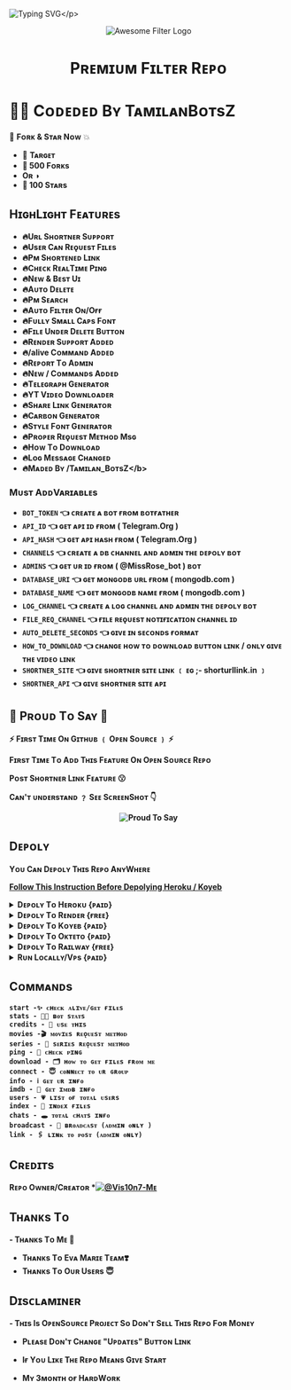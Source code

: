 ![Typing SVG](https://readme-typing-svg.herokuapp.com/?lines=Wᴇʟᴄᴏᴍᴇ+Tᴏ+Pʀᴇᴍɪᴜᴍ+Fɪʟᴛᴇʀ+Bᴏᴛ+Rᴇᴘᴏ+!!!!!;Cʀᴇᴀᴛᴇᴅ+Bʏ+TᴀᴍɪʟᴀɴBᴏᴛsZ+Tᴇᴀᴍ+!!!!!;Mᴀᴅᴇ+Wɪᴛʜ+Tᴀᴍɪʟᴀɴ+Lᴏᴠᴇ+♥️+!!!!)</p>
<p align="center">
  <img src="https://te.legra.ph/file/12d811d8bd6d19299f369.jpg" alt="Awesome Filter Logo">
  </p>
  <h1 align="center">
    <b>Pʀᴇᴍɪᴜᴍ Fɪʟᴛᴇʀ Rᴇᴩᴏ</b>
    </h1>

# 👩‍💻 Cᴏᴅᴇᴅᴇᴅ Bʏ TᴀᴍɪʟᴀɴBᴏᴛsZ

🌟 <b>Fᴏʀᴋ & Sᴛᴀʀ Nᴏᴡ</b> 💥

- 🎯 <b> Tᴀʀɢᴇᴛ 
- 🍴 500 Fᴏʀᴋs 
- Oʀ ◑
- 🌟 100 Sᴛᴀʀs </b>

## HɪɢʜLɪɢʜᴛ Fᴇᴀᴛᴜʀᴇs <b>

- 🔥Uʀʟ Sʜᴏʀᴛɴᴇʀ Sᴜᴘᴘᴏʀᴛ
- 🔥Usᴇʀ Cᴀɴ Rᴇǫᴜᴇsᴛ Fɪʟᴇs
- 🔥Pᴍ Sʜᴏʀᴛᴇɴᴇᴅ Lɪɴᴋ
- 🔥Cʜᴇᴄᴋ RᴇᴀʟTɪᴍᴇ Pɪɴɢ
- 🔥Nᴇᴡ & Bᴇsᴛ Uɪ
- 🔥Aᴜᴛᴏ Dᴇʟᴇᴛᴇ
- 🔥Pᴍ Sᴇᴀʀᴄʜ
- 🔥Aᴜᴛᴏ Fɪʟᴛᴇʀ Oɴ/Oғғ
- 🔥Fᴜʟʟʏ Sᴍᴀʟʟ Cᴀᴘs Fᴏɴᴛ
- 🔥Fɪʟᴇ Uɴᴅᴇʀ Dᴇʟᴇᴛᴇ Bᴜᴛᴛᴏɴ
- 🔥Rᴇɴᴅᴇʀ Sᴜᴩᴩᴏʀᴛ Aᴅᴅᴇᴅ
- 🔥/alive Cᴏᴍᴍᴀɴᴅ Aᴅᴅᴇᴅ
- 🔥Rᴇᴩᴏʀᴛ Tᴏ Aᴅᴍɪɴ
- 🔥Nᴇᴡ / Cᴏᴍᴍᴀɴᴅs Aᴅᴅᴇᴅ
- 🔥Tᴇʟᴇɢʀᴀᴩʜ Gᴇɴᴇʀᴀᴛᴏʀ
- 🔥YT Vɪᴅᴇᴏ Dᴏᴡɴʟᴏᴀᴅᴇʀ
- 🔥Sʜᴀʀᴇ Lɪɴᴋ Gᴇɴᴇʀᴀᴛᴏʀ
- 🔥Cᴀʀʙᴏɴ Gᴇɴᴇʀᴀᴛᴏʀ
- 🔥Sᴛʏʟᴇ Fᴏɴᴛ Gᴇɴᴇʀᴀᴛᴏʀ
- 🔥Pʀᴏᴩᴇʀ Rᴇǫᴜᴇsᴛ Mᴇᴛʜᴏᴅ Msɢ
- 🔥Hᴏᴡ Tᴏ Dᴏᴡɴʟᴏᴀᴅ
- 🔥Lᴏɢ Mᴇssᴀɢᴇ Cʜᴀɴɢᴇᴅ
- 🔥Mᴀᴅᴇᴅ Bʏ /Tᴀᴍɪʟᴀɴ_BᴏᴛsZ\</b>

### Mᴜsᴛ AᴅᴅVᴀʀɪᴀʙʟᴇs

- `BOT_TOKEN` 👈 ᴄʀᴇᴀᴛᴇ ᴀ ʙᴏᴛ ғʀᴏᴍ ʙᴏᴛғᴀᴛʜᴇʀ
- `API_ID` 👈 ɢᴇᴛ ᴀᴘɪ ɪᴅ ғʀᴏᴍ ( Telegram.Org )
- `API_HASH` 👈 ɢᴇᴛ ᴀᴘɪ ʜᴀsʜ ғʀᴏᴍ ( Telegram.Org )
- `CHANNELS` 👈 ᴄʀᴇᴀᴛᴇ ᴀ ᴅʙ ᴄʜᴀɴɴᴇʟ ᴀɴᴅ ᴀᴅᴍɪɴ ᴛʜᴇ ᴅᴇᴘᴏʟʏ ʙᴏᴛ
- `ADMINS` 👈 ɢᴇᴛ ᴜʀ ɪᴅ ғʀᴏᴍ ( @MissRose_bot ) ʙᴏᴛ
- `DATABASE_URI` 👈 ɢᴇᴛ ᴍᴏɴɢᴏᴅʙ ᴜʀʟ ғʀᴏᴍ ( mongodb.com )
- `DATABASE_NAME` 👈 ɢᴇᴛ ᴍᴏɴɢᴏᴅʙ ɴᴀᴍᴇ ғʀᴏᴍ ( mongodb.com )
- `LOG_CHANNEL` 👈 ᴄʀᴇᴀᴛᴇ ᴀ ʟᴏɢ ᴄʜᴀɴɴᴇʟ ᴀɴᴅ ᴀᴅᴍɪɴ ᴛʜᴇ ᴅᴇᴘᴏʟʏ ʙᴏᴛ
- `FILE_REQ_CHANNEL` 👈 ғɪʟᴇ ʀᴇǫᴜᴇsᴛ ɴᴏᴛɪғɪᴄᴀᴛɪᴏɴ ᴄʜᴀɴɴᴇʟ ɪᴅ
- `AUTO_DELETE_SECONDS` 👈 ɢɪᴠᴇ ɪɴ sᴇᴄᴏɴᴅs ғᴏʀᴍᴀᴛ
- `HOW_TO_DOWNLOAD` 👈 ᴄʜᴀɴɢᴇ ʜᴏᴡ ᴛᴏ ᴅᴏᴡɴʟᴏᴀᴅ ʙᴜᴛᴛᴏɴ ʟɪɴᴋ / ᴏɴʟʏ ɢɪᴠᴇ ᴛʜᴇ ᴠɪᴅᴇᴏ ʟɪɴᴋ
- `SHORTNER_SITE` 👈 ɢɪᴠᴇ sʜᴏʀᴛɴᴇʀ sɪᴛᴇ ʟɪɴᴋ ﹝ ᴇɢ ;- shorturllink.in ﹞
- `SHORTNER_API` 👈 ɢɪᴠᴇ sʜᴏʀᴛɴᴇʀ sɪᴛᴇ ᴀᴩɪ

## 👏 Pʀᴏᴜᴅ Tᴏ Sᴀʏ 👏

⚡ Fɪʀsᴛ Tɪᴍᴇ Oɴ Gɪᴛʜᴜʙ ﹛ Oᴩᴇɴ Sᴏᴜʀᴄᴇ ﹜ ⚡

Fɪʀsᴛ Tɪᴍᴇ Tᴏ Aᴅᴅ Tʜɪs Fᴇᴀᴛᴜʀᴇ Oɴ Oᴩᴇɴ Sᴏᴜʀᴄᴇ Rᴇᴩᴏ


Pᴏsᴛ Sʜᴏʀᴛɴᴇʀ Lɪɴᴋ Fᴇᴀᴛᴜʀᴇ 😗

Cᴀɴ'ᴛ ᴜɴᴅᴇʀsᴛᴀɴᴅ ﹖ Sᴇᴇ SᴄʀᴇᴇɴSʜᴏᴛ 👇
<p align="center">
  <img src="https://graph.org/file/21483ea00b3d273b8b9cb.jpg" alt="Proud To Say">
  </p>

## Dᴇᴘᴏʟʏ
Yᴏᴜ Cᴀɴ Dᴇᴘᴏʟʏ Tʜɪs Rᴇᴘᴏ AɴʏWʜᴇʀᴇ

<a href=https://github.com/TamilanBotsZ/PremiumFilter/blob/Tamilans-Working-Branch/Instruction.pyyy>Follow This Instruction Before Depolying Heroku / Koyeb</a>

<details><summary>Dᴇᴘᴏʟʏ Tᴏ Hᴇʀᴏᴋᴜ {ᴘᴀɪᴅ}</summary>
<p>
<br>
<a href="https://heroku.com/deploy?template=https://github.com/TamilanBotsZ/PremiumFilter">
  <img src="https://www.herokucdn.com/deploy/button.svg" alt="Deploy">
  </a>
  </p>
  </details>

<details><summary>Dᴇᴘᴏʟʏ Tᴏ Rᴇɴᴅᴇʀ {ғʀᴇᴇ}</summary>
<p>
<br>
<a href="https://dashboard.render.com/select-repo?type=web">
  <img src="https://render.com/images/deploy-to-render-button.svg" alt="deploy-to-render">
<b><a href=https://tx.me/Sharath_Links/36>Please Watch Tutorial Before Depoly Or Error</a></b>
  </a>
  </p>
  <p>
</details>
<details><summary>Dᴇᴘᴏʟʏ Tᴏ Kᴏʏᴇʙ {ᴩᴀɪᴅ}</summary>
<p>
<br>
<a href="https://app.koyeb.com/deploy?type=git&repository=github.com/TamilanBotsZ/PremiumFilter&branch=Tamilans-Working-Branch">
  <img src="https://www.koyeb.com/static/images/deploy/button.svg" alt="deploy-to-koyeb">
  </a
  </p>
  <p>
</details>  
<details><summary>Dᴇᴘᴏʟʏ Tᴏ Oᴋᴛᴇᴛᴏ {ᴘᴀɪᴅ}</summary>
<p>
<br>
<a href="https://cloud.okteto.com/deploy?repository=https://github.com/TamilanBotsZ/PremiumFilter">
  <img src="https://okteto.com/develop-okteto.svg" alt="deploy-to-okteto">
  </a>
  </p>
  </details>
<details><summary>Dᴇᴘᴏʟʏ Tᴏ Rᴀɪʟᴡᴀʏ {ғʀᴇᴇ}</summary>
<p>
<br>
<a href="https://railway.app/new/template?template=https%3A%2F%2Fgithub.com%2FTamilanBotsZ%2FPremiumFilter">
  <img src="https://railway.app/button.svg" alt="deploy-to-railway">
  </a>
  </p>
  </details>
<details><summary>Rᴜɴ Lᴏᴄᴀʟʟʏ/Vᴘs {ᴘᴀɪᴅ}</summary>
<p>
You must have the latest version of <a href="golang.org">go</a> installed first
<pre>
git clone https://github.com/TamilanBotsZ/PremiumFilter
cd AwesomeFilterPro
go build .
./PremiumFilter
</pre>
</p>
</details>

## Cᴏᴍᴍᴀɴᴅs
```
start -✨ ᴄʜᴇᴄᴋ ᴀʟɪᴠᴇ/ɢᴇᴛ ғɪʟᴇs 
stats - 👩‍💻 ʙᴏᴛ sᴛᴀᴛs
credits - 💭 ᴜsᴇ ᴛʜɪs
movies -🎬 ᴍᴏᴠɪᴇs ʀᴇǫᴜᴇsᴛ ᴍᴇᴛʜᴏᴅ
series - 🔖 sᴇʀɪᴇs ʀᴇǫᴜᴇsᴛ ᴍᴇᴛʜᴏᴅ
ping - 🎯 ᴄʜᴇᴄᴋ ᴩɪɴɢ
download - 🗂 ʜᴏᴡ ᴛᴏ ɢᴇᴛ ғɪʟᴇs ғʀᴏᴍ ᴍᴇ
connect - 😇 ᴄᴏɴɴᴇᴄᴛ ᴛᴏ ᴜʀ ɢʀᴏᴜᴘ
info - ℹ️ ɢᴇᴛ ᴜʀ ɪɴғᴏ
imdb - 📇 ɢᴇᴛ ɪᴍᴅʙ ɪɴғᴏ
users - 💗 ʟɪsᴛ ᴏғ ᴛᴏᴛᴀʟ ᴜsᴇʀs
index - 📁 ɪɴᴅᴇx ғɪʟᴇs
chats - 🕳️ ᴛᴏᴛᴀʟ ᴄʜᴀᴛs ɪɴғᴏ
broadcast - 🔮 ʙʀᴏᴀᴅᴄᴀsᴛ (ᴀᴅᴍɪɴ ᴏɴʟʏ )
link - 🖇️ ʟɪɴᴋ ᴛᴏ ᴘᴏsᴛ (ᴀᴅᴍɪɴ ᴏɴʟʏ)
```

## Cʀᴇᴅɪᴛs
Rᴇᴘᴏ Oᴡɴᴇʀ/Cʀᴇᴀᴛᴏʀ *[![@Vis10n7-Mᴇ](https://img.shields.io/static/v1?label=TamilanBotsZ&message=devs&color=critical)](https://telegram.dog/Tamilan_BotsZ)

## Tʜᴀɴᴋs Tᴏ 
 <b>- Tʜᴀɴᴋs Tᴏ Mᴇ 🤩
 - Tʜᴀɴᴋs Tᴏ Eᴠᴀ Mᴀʀɪᴇ Tᴇᴀᴍ❣️
 - Tʜᴀɴᴋs Tᴏ Oᴜʀ Usᴇʀs </b>😇

## Dɪsᴄʟᴀᴍɪɴᴇʀ

<b>- Tʜɪs Is OᴘᴇɴSᴏᴜʀᴄᴇ Pʀᴏᴊᴇᴄᴛ Sᴏ Dᴏɴ'ᴛ Sᴇʟʟ Tʜɪs Rᴇᴘᴏ Fᴏʀ Mᴏɴᴇʏ

- Pʟᴇᴀsᴇ Dᴏɴ'ᴛ Cʜᴀɴɢᴇ "Uᴘᴅᴀᴛᴇs" Bᴜᴛᴛᴏɴ Lɪɴᴋ

- Iғ Yᴏᴜ Lɪᴋᴇ Tʜᴇ Rᴇᴩᴏ Mᴇᴀɴs Gɪᴠᴇ Sᴛᴀʀᴛ

- Mʏ 3ᴍᴏɴᴛʜ ᴏғ HᴀʀᴅWᴏʀᴋ </b>
